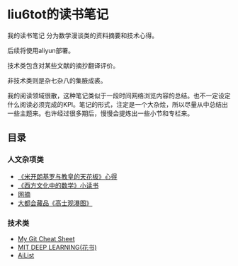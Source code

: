 # liu6tot的读书笔记
我的读书笔记
分为数学漫谈类的资料摘要和技术心得。

后续将使用aliyun部署。

技术类包含对某些文献的摘抄翻译评价。

非技术类则是杂七杂八的集腋成裘。

我的阅读领域很散，这种笔记类似于一段时间网络浏览内容的总结。也不一定设定什么阅读必须完成的KPI。笔记的形式，注定是一个大杂烩，所以尽量从中总结出一些主题来。也许经过很多期后，慢慢会提炼出一些小节和专栏来。
## 目录
### 人文杂项类
* [《米开朗基罗与教皇的天花板》心得](./Michelangelo.md)
* [《西方文化中的数学》小读书](./WesternCulture.md)
* [网摘](./StoneCollectiom.md)
* [大都会藏品《高士观瀑图》](./TheMet19731209)

### 技术类
* [My Git Cheat Sheet](./GitCheatSheet.md)
* [MIT DEEP LEARNING(花书)](./MitDeepLearning.md)
* [AiList](./AiList2021.md)
